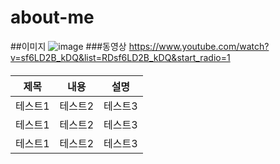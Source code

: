 # about-me
##이미지
![image](https://github.com/2qwert/about-me/assets/133391835/4b86de85-d2f5-4ef6-a253-5b39c0fb0bad)
###동영상
https://www.youtube.com/watch?v=sf6LD2B_kDQ&list=RDsf6LD2B_kDQ&start_radio=1

####
|제목|내용|설명|      
|------|---|---|       
|테스트1|테스트2|테스트3|      
|테스트1|테스트2|테스트3|      
|테스트1|테스트2|테스트3|      
